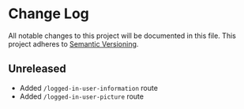 # Change Log

All notable changes to this project will be documented in this file.
This project adheres to [Semantic Versioning](http://semver.org/).

## Unreleased

- Added `/logged-in-user-information` route
- Added `/logged-in-user-picture` route
